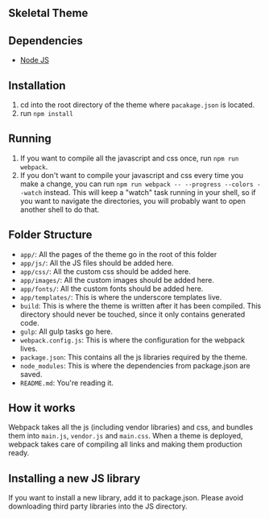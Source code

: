 ## Skeletal Theme

## Dependencies
* [Node JS](http://nodejs.org/)

## Installation
1. cd into the root directory of the theme where `pacakage.json` is located.
2. run `npm install`

## Running
1. If you want to compile all the javascript and css once, run `npm run webpack`.
2. If you don't want to compile your javascript and css every time you make a change, you can run `npm run webpack -- --progress --colors --watch` instead. This will keep a "watch" task running in your shell, so if you want to navigate the directories, you will probably want to open another shell to do that.

## Folder Structure

* `app/`: All the pages of the theme go in the root  of this folder
* `app/js/`: All the JS files should be added here.
* `app/css/`: All the custom css should be added here.
* `app/images/`: All the custom images should be added here.
* `app/fonts/`: All the custom fonts should be added here.
* `app/templates/`: This is where the underscore templates live.
* `build`: This is where the theme is written after it has been compiled. This directory should never be touched, since it only contains generated code.
* `gulp`: All gulp tasks go here.
* `webpack.config.js`: This is where the configuration for the webpack lives.
* `package.json`: This contains all the js libraries required by the theme.
* `node_modules`: This is where the dependencies from package.json are saved.
* `README.md`: You're reading it.

## How it works
Webpack takes all the js (including vendor libraries) and css, and bundles them into `main.js`, `vendor.js` and `main.css`. When a theme is deployed, webpack takes care of compiling all links and making them production ready.

## Installing a new JS library
If you want to install a new library, add it to package.json. Please avoid downloading third party libraries into the JS directory.
